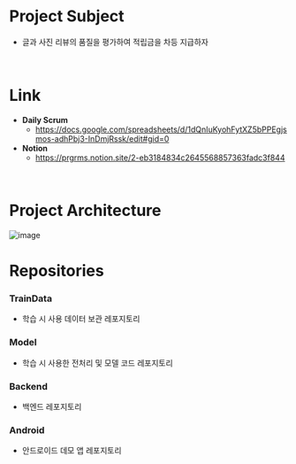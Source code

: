# **Project Subject**
* 글과 사진 리뷰의 품질을 평가하여 적립금을 차등 지급하자
<br>

# **Link**<br>
  * **Daily Scrum**
    * https://docs.google.com/spreadsheets/d/1dQnIuKyohFytXZ5bPPEgjsmos-adhPbj3-InDmjRssk/edit#gid=0
  * **Notion**
    * https://prgrms.notion.site/2-eb3184834c2645568857363fadc3f844
<br>

# **Project Architecture**
![image](https://github.com/Dev-hoT6/.github/assets/97217295/0a9bba03-4583-42d7-aba6-48258ef278af)

# **Repositories**
### TrainData
* 학습 시 사용 데이터 보관 레포지토리

### Model
* 학습 시 사용한 전처리 및 모델 코드 레포지토리

### Backend
* 백엔드 레포지토리

### Android
* 안드로이드 데모 앱 레포지토리
